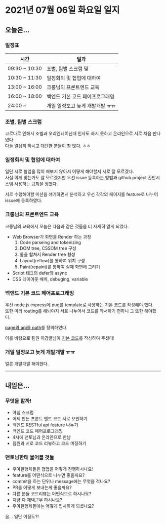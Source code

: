 # 2021년 07월 06일 화요일 일지

## 오늘은...

### 일정표

| 시간 | 일과 |
| --- | --- |
| 09:30 ~ 10:30 | 조별, 팀별 스크럼 및  |
| 10:30 ~ 11:30 | 일정회의 및 협업에 대하여 |
| 13:00 ~ 16:00 | 크롱님의 프론트엔드 교육 |
| 16:00 ~ 18:00 | 백엔드 기본 코드 페어프로그래밍 |
| 24:00 ~ | 개일 일정보고 늦게 개발개발 ㅠㅠ

### 조별, 팀별 스크럼

코로나로 인해서 조별과 오리엔테이션때 인사도 하지 못하고 온라인으로 서로 처음 만나였다. <br />
다들 열심히 하시고 대단한 분들이 참 많다. ㅎㅎ <br />

### 일정회의 및 협업에 대하여

일단 서로 협업을 많이 해보지 않아서 어떻게 해야할지 서로 잘 모르겠다.<br />
사실 이게 맞는가도 잘 모르겠지만 우선 issue 등록하는 방법과 github project 칸반시스템 사용하는 [규칙](https://github.com/woowa-techcamp-2021/baemin-17/wiki/%EC%9D%B4%EC%8A%88-%EC%9E%91%EC%84%B1%EB%B0%A9%EB%B2%95)을 정했다.

서로 수행해야할 미션을 얘기하면서 분석하고 우선 각각의 페이지를 feature로 나누어 issue에 등록하였다.

### 크롱님의 프론트엔드 교육

크롱님의 교육에서 오늘은 다음과 같은 것들을 더 자세히 알게 되었다.

- Web Browser가 화면을 Render 하는 과정
  1. Code parseing and tokenizing
  2. DOM tree, CSSOM tree 구성
  3. 둘을 합쳐서 Render tree 형성
  4. Layout(reflow)를 통하여 위치 구성
  5. Paint(repaint)를 통하여 실제 화면에 그리기
- Script 태크의 defer와 async
- CSS 레이아웃 배치, debuging, variable

### 백엔드 기본 코드 페어프로그래밍

우선 node.js express에 pug를 template로 사용하는 기본 코드를 작성해야 했다.<br />
또한 미리 routing를 해놔야지 서로 나누어서 코드를 작서하기 편하니 그 또한 해야했다.

[page와 api를 path](https://github.com/woowa-techcamp-2021/baemin-17/wiki/Routing%EA%B3%BC-RESTful-API)를 정의하였다.

이를 바탕으로 팀원 이강열님이 [기본 코드](https://github.com/woowa-techcamp-2021/baemin-17/pull/16)를 작성하여 주셨다!

### 개일 일정보고 늦게 개발개발 ㅠㅠ

얼른 개발개발 해야한다.

---

## 내일은...

### 무엇을 할까!

- 아침 스크럼
- 어제 만든 프론트 엔드 코드 서로 보안하기
- 백엔드 RESTful api feature 나누기
- 백엔드 코드 페어프로그래밍
- 4시에 맨토님과 온라인으로 만남
- 팀원과 서로 코드 리뷰하고 코드 머징하기

### 맨토님한태 물어볼 것들

- 우아한형제들은 협업을 어떻게 진행하시나요!
- feature를 어떤식으로 나누면 좋을까요?
- commit을 하는 단위나 message에는 무엇을 적나요?
- PR를 어떻게 보내는게 좋을까요?
- 다른 분들 코드리뷰는 어떤식으로 하시나요?
- 지금 다 재택근무 하시나요?
- 우아한형제들에는 어떻게 입사하게 되셨나요?

음... 일단 이정도?!